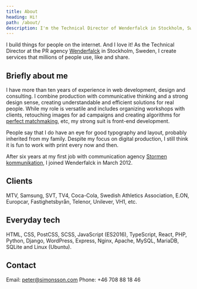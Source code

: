 ```yaml
---
title: About
heading: Hi!
path: /about/
description: I'm the Technical Director of Wenderfalck in Stockholm, Sweden. I build things for people on the internet. And I love it!
---
```


I build things for people on the internet. And I love it! As the Technical Director at the PR agency [Wenderfalck](http://wenderfalck.com/) in Stockholm, Sweden, I create services that millions of people use, like and share.


## Briefly about me

I have more than ten years of experience in web development, design and consulting. I combine production with communicative thinking and a strong design sense, creating understandable and efficient solutions for real people. While my role is versatile and includes organizing workshops with clients, retouching images for ad campaigns and creating algorithms for [perfect matchmaking](/project/match-machine/), etc, my strong suit is front-end development.

People say that I do have an eye for good typography and layout, probably inherited from my family. Despite my focus on digital production, I still think it is fun to work with print every now and then.

After six years at my first job with communication agency [Stormen kommunikation](http://stormen.nu/), I joined Wenderfalck in March 2012.


## Clients

MTV, Samsung, SVT, TV4, Coca-Cola, Swedish Athletics Association, E.ON, Europcar, Fastighetsbyrån, Telenor, Unilever, VH1, etc.


## Everyday tech

HTML, CSS, PostCSS, SCSS, JavaScript (ES2016), TypeScript, React, PHP, Python, Django, WordPress, Express, Nginx, Apache, MySQL, MariaDB, SQLite and Linux (Ubuntu).


## Contact

Email: peter@simonsson.com
Phone: +46 708 88 18 46

